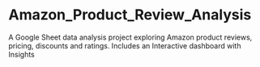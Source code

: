 # Amazon_Product_Review_Analysis
A Google Sheet data analysis project exploring Amazon product reviews, pricing, discounts and ratings. Includes an Interactive dashboard with Insights 
